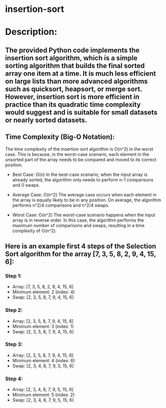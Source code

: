 # insertion-sort
# Description:
## The provided Python code implements the insertion sort algorithm, which is a simple sorting algorithm that builds the final sorted array one item at a time. It is much less efficient on large lists than more advanced algorithms such as quicksort, heapsort, or merge sort. However, insertion sort is more efficient in practice than its quadratic time complexity would suggest and is suitable for small datasets or nearly sorted datasets.
## Time Complexity (Big-O Notation):
The time complexity of the insertion sort algorithm is O(n^2) in the worst case. This is because, in the worst-case scenario, each element in the unsorted part of the array needs to be compared and moved to its correct position.

- Best Case: O(n)
In the best-case scenario, when the input array is already sorted, the algorithm only needs to perform n-1 comparisons and 0 swaps.

- Average Case: O(n^2)
The average case occurs when each element in the array is equally likely to be in any position. On average, the algorithm performs n^2/4 comparisons and n^2/4 swaps.

- Worst Case: O(n^2)
The worst-case scenario happens when the input array is in reverse order. In this case, the algorithm performs the maximum number of comparisons and swaps, resulting in a time complexity of O(n^2).

## Here is an example first 4 steps of the Selection Sort algorithm for the array [7, 3, 5, 8, 2, 9, 4, 15, 6]:
### Step 1:
- Array: [7, 3, 5, 8, 2, 9, 4, 15, 6]
- Minimum element: 2 (index: 4)
- Swap: [2, 3, 5, 8, 7, 9, 4, 15, 6]
### Step 2:
- Array: [2, 3, 5, 8, 7, 9, 4, 15, 6]
- Minimum element: 3 (index: 1)
- Swap: [2, 3, 5, 8, 7, 9, 4, 15, 6]
### Step 3:
- Array: [2, 3, 5, 8, 7, 9, 4, 15, 6]
- Minimum element: 4 (index: 6)
- Swap: [2, 3, 4, 8, 7, 9, 5, 15, 6]
### Step 4:
- Array: [2, 3, 4, 8, 7, 9, 5, 15, 6]
- Minimum element: 5 (index: 2)
- Swap: [2, 3, 4, 8, 7, 9, 5, 15, 6]
